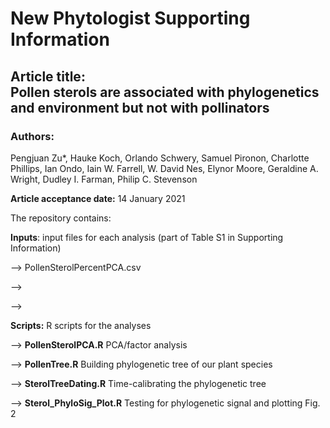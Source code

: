 # New Phytologist Supporting Information

## Article title: <br/> Pollen sterols are associated with phylogenetics and environment but not with pollinators

### Authors:

Pengjuan Zu*, Hauke Koch, Orlando Schwery, Samuel Pironon, Charlotte Phillips, Ian Ondo, Iain W. Farrell, W. David Nes, Elynor Moore, Geraldine A. Wright, Dudley I. Farman, Philip C. Stevenson

**Article acceptance date:** 14 January 2021

The repository contains:

**Inputs**: input files for each analysis (part of Table S1 in Supporting Information)

—> PollenSterolPercentPCA.csv

—>

—>

**Scripts:** R scripts for the analyses

—> **PollenSterolPCA.R** PCA/factor analysis

—> **PollenTree.R** Building phylogenetic tree of our plant species

—> **SterolTreeDating.R** Time-calibrating the phylogenetic tree

—> **Sterol_PhyloSig_Plot.R** Testing for phylogenetic signal and plotting Fig. 2

